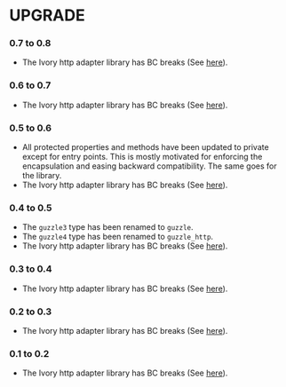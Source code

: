 # UPGRADE

### 0.7 to 0.8

 * The Ivory http adapter library has BC breaks (See [here](https://github.com/egeloen/ivory-http-adapter/blob/master/UPGRADE.md#07-to-08)).

### 0.6 to 0.7

 * The Ivory http adapter library has BC breaks (See [here](https://github.com/egeloen/ivory-http-adapter/blob/master/UPGRADE.md#06-to-07)).

### 0.5 to 0.6

 * All protected properties and methods have been updated to private except for entry points. This is mostly motivated
   for enforcing the encapsulation and easing backward compatibility. The same goes for the library.
 * The Ivory http adapter library has BC breaks (See [here](https://github.com/egeloen/ivory-http-adapter/blob/master/UPGRADE.md#05-to-06)).

### 0.4 to 0.5

 * The `guzzle3` type has been renamed to `guzzle`.
 * The `guzzle4` type has been renamed to `guzzle_http`.
 * The Ivory http adapter library has BC breaks (See [here](https://github.com/egeloen/ivory-http-adapter/blob/master/UPGRADE.md#04-to-05)).

### 0.3 to 0.4

 * The Ivory http adapter library has BC breaks (See [here](https://github.com/egeloen/ivory-http-adapter/blob/master/UPGRADE.md#03-to-04)).

### 0.2 to 0.3

 * The Ivory http adapter library has BC breaks (See [here](https://github.com/egeloen/ivory-http-adapter/blob/master/UPGRADE.md#02-to-03)).

### 0.1 to 0.2

 * The Ivory http adapter library has BC breaks (See [here](https://github.com/egeloen/ivory-http-adapter/blob/master/UPGRADE.md#01-to-02)).

